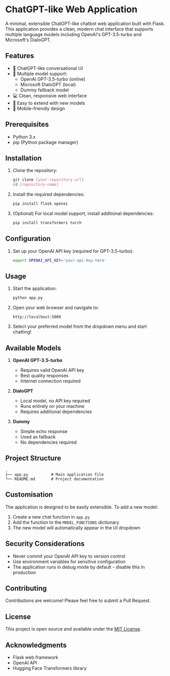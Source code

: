 # ChatGPT-like Web Application

A minimal, extensible ChatGPT-like chatbot web application built with Flask. This application provides a clean, modern chat interface that supports multiple language models including OpenAI's GPT-3.5-turbo and Microsoft's DialoGPT.

## Features

- 🤖 ChatGPT-like conversational UI
- 🔄 Multiple model support:
  - OpenAI GPT-3.5-turbo (online)
  - Microsoft DialoGPT (local)
  - Dummy fallback model
- 💻 Clean, responsive web interface
- 🚀 Easy to extend with new models
- 📱 Mobile-friendly design

## Prerequisites

- Python 3.x
- pip (Python package manager)

## Installation

1. Clone the repository:

   ```bash
   git clone [your-repository-url]
   cd [repository-name]
   ```

2. Install the required dependencies:

   ```bash
   pip install flask openai
   ```

3. (Optional) For local model support, install additional dependencies:
   ```bash
   pip install transformers torch
   ```

## Configuration

1. Set up your OpenAI API key (required for GPT-3.5-turbo):
   ```bash
   export OPENAI_API_KEY='your-api-key-here'
   ```

## Usage

1. Start the application:

   ```bash
   python app.py
   ```

2. Open your web browser and navigate to:

   ```
   http://localhost:5000
   ```

3. Select your preferred model from the dropdown menu and start chatting!

## Available Models

1. **OpenAI GPT-3.5-turbo**

   - Requires valid OpenAI API key
   - Best quality responses
   - Internet connection required

2. **DialoGPT**

   - Local model, no API key required
   - Runs entirely on your machine
   - Requires additional dependencies

3. **Dummy**
   - Simple echo response
   - Used as fallback
   - No dependencies required

## Project Structure

```
.
├── app.py          # Main application file
└── README.md       # Project documentation
```

## Customisation

The application is designed to be easily extensible. To add a new model:

1. Create a new chat function in `app.py`
2. Add the function to the `MODEL_FUNCTIONS` dictionary
3. The new model will automatically appear in the UI dropdown

## Security Considerations

- Never commit your OpenAI API key to version control
- Use environment variables for sensitive configuration
- The application runs in debug mode by default - disable this in production

## Contributing

Contributions are welcome! Please feel free to submit a Pull Request.

## License

This project is open source and available under the [MIT License](LICENSE).

## Acknowledgments

- Flask web framework
- OpenAI API
- Hugging Face Transformers library
